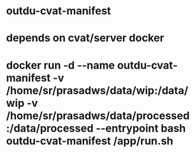 # outdu-cvat-manifest
# depends on cvat/server docker
# docker run  -d --name outdu-cvat-manifest -v /home/sr/prasadws/data/wip:/data/wip -v /home/sr/prasadws/data/processed:/data/processed --entrypoint bash outdu-cvat-manifest /app/run.sh

